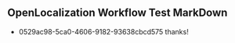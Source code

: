 ## OpenLocalization Workflow Test MarkDown
* 0529ac98-5ca0-4606-9182-93638cbcd575 thanks!

<!--HONumber=Jul16_HO4-->



